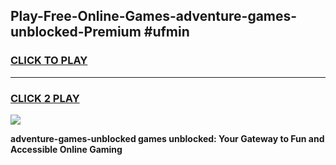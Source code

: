 
## Play-Free-Online-Games-adventure-games-unblocked-Premium #ufmin
<h3>
<a href="https://premium.freeplayer.one?title=adventure-games-unblocked&ref=8M">CLICK TO PLAY</a></h3>
<hr>

<h3>
<a href="https://premium.freeplayer.one?title=adventure-games-unblocked&ref=8M">CLICK 2 PLAY</a>
  
</h3>

<a href="https://premium.freeplayer.one?title=adventure-games-unblocked&ref=8M"><img src="https://clearcache.store/games.png"></a>


**adventure-games-unblocked games unblocked: Your Gateway to Fun and Accessible Online Gaming**
